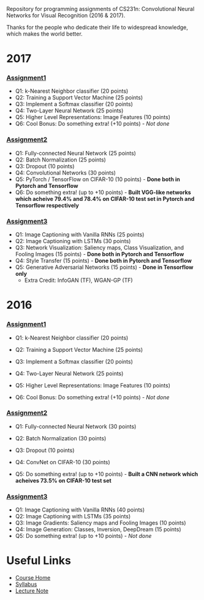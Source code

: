 Repository for programming assignments of CS231n: Convolutional Neural Networks for Visual Recognition (2016 & 2017).

Thanks for the people who dedicate their life to widespread knowledge, which makes the world better.

# 2017
### [Assignment1](http://cs231n.github.io/assignments2017/assignment1/)
- Q1: k-Nearest Neighbor classifier (20 points)
- Q2: Training a Support Vector Machine (25 points)
- Q3: Implement a Softmax classifier (20 points)
- Q4: Two-Layer Neural Network (25 points)
- Q5: Higher Level Representations: Image Features (10 points)
- Q6: Cool Bonus: Do something extra! (+10 points) - *Not done*

### [Assignment2](http://cs231n.github.io/assignments2017/assignment2/)
- Q1: Fully-connected Neural Network (25 points)
- Q2: Batch Normalization (25 points)
- Q3: Dropout (10 points)
- Q4: Convolutional Networks (30 points)
- Q5: PyTorch / TensorFlow on CIFAR-10 (10 points) - **Done both in Pytorch and Tensorflow**
- Q6: Do something extra! (up to +10 points) - **Built VGG-like networks which acheive 79.4% and 78.4% on CIFAR-10 test set in Pytorch and Tensorflow respectively**

### [Assignment3](http://cs231n.github.io/assignments2017/assignment3/)
- Q1: Image Captioning with Vanilla RNNs (25 points)
- Q2: Image Captioning with LSTMs (30 points)
- Q3: Network Visualization: Saliency maps, Class Visualization, and Fooling Images (15 points) - **Done both in Pytorch and Tensorflow**
- Q4: Style Transfer (15 points) - **Done both in Pytorch and Tensorflow**
- Q5: Generative Adversarial Networks (15 points) - **Done in Tensorflow only**
  - Extra Credit: InfoGAN (TF), WGAN-GP (TF)



# 2016
### [Assignment1](http://cs231n.github.io/assignments2016/assignment1/)
- Q1: k-Nearest Neighbor classifier (20 points)

- Q2: Training a Support Vector Machine (25 points)

- Q3: Implement a Softmax classifier (20 points)

- Q4: Two-Layer Neural Network (25 points)

- Q5: Higher Level Representations: Image Features (10 points)

- Q6: Cool Bonus: Do something extra! (+10 points) - *Not done*

   

### [Assignment2](http://cs231n.github.io/assignments2016/assignment2/)
- Q1: Fully-connected Neural Network (30 points)

- Q2: Batch Normalization (30 points)

- Q3: Dropout (10 points)

- Q4: ConvNet on CIFAR-10 (30 points)

- Q5: Do something extra! (up to +10 points) - **Built a CNN network which acheives 73.5% on CIFAR-10 test set**

   

### [Assignment3](http://cs231n.github.io/assignments2016/assignment3/)
- Q1: Image Captioning with Vanilla RNNs (40 points)
- Q2: Image Captioning with LSTMs (35 points)
- Q3: Image Gradients: Saliency maps and Fooling Images (10 points)
- Q4: Image Generation: Classes, Inversion, DeepDream (15 points)
- Q5: Do something extra! (up to +10 points) - *Not done*



# Useful Links
- [Course Home](http://cs231n.stanford.edu/)
- [Syllabus](http://cs231n.stanford.edu/syllabus.html)
- [Lecture Note](http://cs231n.github.io/)
